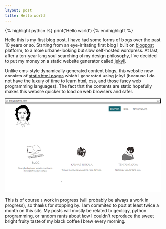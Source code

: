 ```yaml
---
layout: post
title: Hello world
---
```


{% highlight python %}
print('Hello world')
{% endhighlight %}

Hello this is my first blog post. I have had some forms of blogs over the past 10 years or so.  Starting from an eye-irritating first blog I built on [blogpost](https://gottsegne.blogspot.com/) platform, to a more urbane-looking but slow self-hosted wordpress. At last, after a ten-year long soul searching of my design philosophy, I've decided to put my money on a static website generator called [jekyll](https://jekyllrb.com/). <!--more-->

Unlike cms-style dynamically generated content blogs, this webstie now consists of [static html pages](https://en.wikipedia.org/wiki/Static_web_page) which I generated using jekyll (because I do not have the luxury of time to learn html, css, and those fancy web programming languages). The fact that the contents are static hopefully makes this website quicker to load on web browsers and safer.

![my wordpress page](/images/posts/wordpress.png)

This is of course a work in progress (will probably be always a work in progress), so thanks for stopping by. I am commited to post at least twice a month on this site. My posts will mostly be related to geology, python programming, or random rants about how I couldn't reproduce the sweet bright fruity taste of my black coffee I brew every morning.